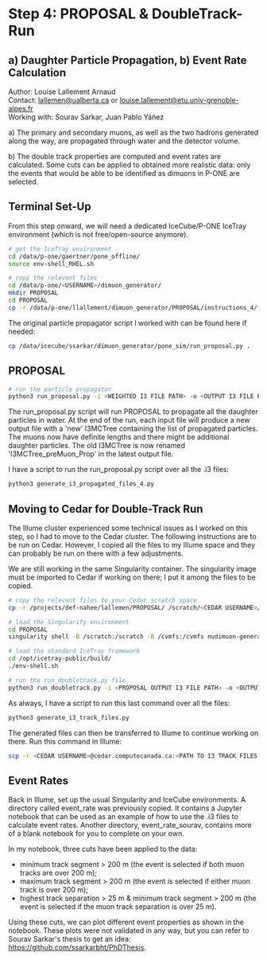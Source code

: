 # Step 4: PROPOSAL & DoubleTrack-Run

## a) Daughter Particle Propagation, b) Event Rate Calculation

Author: Louise Lallement Arnaud  
Contact: lallemen@ualberta.ca or louise.lallement@etu.univ-grenoble-alpes.fr  
Working with: Sourav Sarkar, Juan Pablo Yáñez

a) The primary and secondary muons, as well as the two hadrons generated along the way, are propagated through water and the detector volume.

b) The double track properties are computed and event rates are calculated. Some cuts can be applied to obtained more realistic data: only the events that would be able to be identified as dimuons in P-ONE are selected.

## Terminal Set-Up

From this step onward, we will need a dedicated IceCube/P-ONE IceTray environment (which is not free/open-source anymore).

```bash
# get the IceTray environment
cd /data/p-one/gaertner/pone_offline/
source env-shell_RHEL.sh

# copy the relevant files
cd /data/p-one/<USERNAME>/dimuon_generator/
mkdir PROPOSAL
cd PROPOSAL
cp -r /data/p-one/llallement/dimuon_generator/PROPOSAL/instructions_4/* .
```

The original particle propagator script I worked with can be found here if needed:
```bash
cp /data/icecube/ssarkar/dimuon_generator/pone_sim/run_proposal.py .
```

## PROPOSAL

```bash
# run the particle propagator
python3 run_proposal.py -i <WEIGHTED I3 FILE PATH> -o <OUTPUT I3 FILE PATH> -r <RANDOM SEED>
```

The run_proposal.py script will run PROPOSAL to propagate all the daughter particles in water. At the end of the run, each input file will produce a new output file with a 'new' I3MCTree containing the list of propagated particles. The muons now have definite lengths and there might be additional daughter particles. The old I3MCTree is now renamed 'I3MCTree_preMuon_Prop' in the latest output file.

I have a script to run the run_proposal.py script over all the .i3 files:
```bash
python3 generate_i3_propagated_files_4.py
```

## Moving to Cedar for Double-Track Run

The Illume cluster experienced some technical issues as I worked on this step, so I had to move to the Cedar cluster. The following instructions are to be run on Cedar. However, I copied all the files to my Illume space and they can probably be run on there with a few adjustments.

We are still working in the same Singularity container. The singularity image must be imported to Cedar if working on there; I put it among the files to be copied.

```bash
# copy the relevant files to your Cedar scratch space
cp -r /projects/def-nahee/lallemen/PROPOSAL/ /scratch/<CEDAR USERNAME>/

# load the Singularity environment
cd PROPOSAL
singularity shell -B /scratch:/scratch -B /cvmfs:/cvmfs nudimuon-generator_v1.0.sif

# load the standard IceTray framework
cd /opt/icetray-public/build/
./env-shell.sh

# run the run_doubletrack.py file
python3 run_doubletrack.py -i <PROPOSAL OUTPUT I3 FILE PATH> -o <OUTPUT I3 FILE PATH>
```

As always, I have a script to run this last command over all the files:
```bash
python3 generate_i3_track_files.py
```

The generated files can then be transferred to Illume to continue working on there. Run this command in Illume:
```bash
scp -r <CEDAR USERNAME>@cedar.computecanada.ca:<PATH TO I3 TRACK FILES DIRECTORY> /data/p-one/<USERNAME>/dimuon_generator/PROPOSAL/
``` 

## Event Rates

Back in Illume, set up the usual Singularity and IceCube environments. A directory called event_rate was previously copied. It contains a Jupyter notebook that can be used as an example of how to use the .i3 files to calculate event rates. Another directory, event_rate_sourav, contains more of a blank notebook for you to complete on your own.

In my notebook, three cuts have been applied to the data:
- minimum track segment > 200 m (the event is selected if both muon tracks are over 200 m);
- maximum track segment > 200 m (the event is selected if either muon track is over 200 m);
- highest track separation > 25 m & minimum track segment > 200 m (the event is selected if the muon track separation is over 25 m).

Using these cuts, we can plot different event properties as shown in the notebook. These plots were not validated in any way, but you can refer to Sourav Sarkar's thesis to get an idea: https://github.com/ssarkarbht/PhDThesis.







